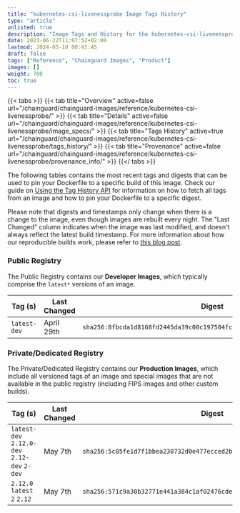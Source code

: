 ```yaml
---
title: "kubernetes-csi-livenessprobe Image Tags History"
type: "article"
unlisted: true
description: "Image Tags and History for the kubernetes-csi-livenessprobe Chainguard Image"
date: 2023-06-22T11:07:52+02:00
lastmod: 2024-05-10 00:43:45
draft: false
tags: ["Reference", "Chainguard Images", "Product"]
images: []
weight: 700
toc: true
---
```


{{< tabs >}}
{{< tab title="Overview" active=false url="/chainguard/chainguard-images/reference/kubernetes-csi-livenessprobe/" >}}
{{< tab title="Details" active=false url="/chainguard/chainguard-images/reference/kubernetes-csi-livenessprobe/image_specs/" >}}
{{< tab title="Tags History" active=true url="/chainguard/chainguard-images/reference/kubernetes-csi-livenessprobe/tags_history/" >}}
{{< tab title="Provenance" active=false url="/chainguard/chainguard-images/reference/kubernetes-csi-livenessprobe/provenance_info/" >}}
{{</ tabs >}}

The following tables contains the most recent tags and digests that can be used to pin your Dockerfile to a specific build of this image. Check our guide on [Using the Tag History API](/chainguard/chainguard-images/using-the-tag-history-api/) for information on how to fetch all tags from an image and how to pin your Dockerfile to a specific digest.

Please note that digests and timestamps only change when there is a change to the image, even though images are rebuilt every night. The "Last Changed" column indicates when the image was last modified, and doesn't always reflect the latest build timestamp. For more information about how our reproducible builds work, please refer to [this blog post](https://www.chainguard.dev/unchained/reproducing-chainguards-reproducible-image-builds).

### Public Registry
The Public Registry contains our **Developer Images**, which typically comprise the `latest*` versions of an image.

| Tag (s)       | Last Changed | Digest                                                                    |
|---------------|--------------|---------------------------------------------------------------------------|
|  `latest-dev` | April 29th   | `sha256:8fbcda1d8168fd2445da39c00c197504fca6b52dca5f5789e3c3b4ad78e30da1` |


### Private/Dedicated Registry
The Private/Dedicated Registry contains our **Production Images**, which include all versioned tags of an image and special images that are not available in the public registry (including FIPS images and other custom builds).

| Tag (s)                                       | Last Changed | Digest                                                                    |
|-----------------------------------------------|--------------|---------------------------------------------------------------------------|
|  `latest-dev` `2.12.0-dev` `2.12-dev` `2-dev` | May 7th      | `sha256:5c05fe1d7f1bbea230732d0e477ecced2b7d1f3c92fa07110d317cddfffe7764` |
|  `2.12.0` `latest` `2` `2.12`                 | May 7th      | `sha256:571c9a30b32771e441a384c1af02476cde67dcda6d643fe96a9419edb60eb85d` |

